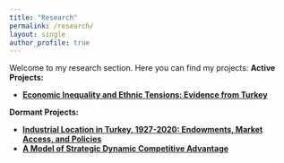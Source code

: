 ```yaml
---
title: "Research"
permalink: /research/
layout: single
author_profile: true
---
```

Welcome to my research section. Here you can find my projects:
**Active Projects:**
- [**Economic Inequality and Ethnic Tensions: Evidence from Turkey**](/research/ethnic-tensions/)

**Dormant Projects:**
- [**Industrial Location in Turkey, 1927-2020: Endowments, Market Access, and Policies**](/research/industrial-location/)
- [**A Model of Strategic Dynamic Competitive Advantage**](/research/industrial-policy/)

